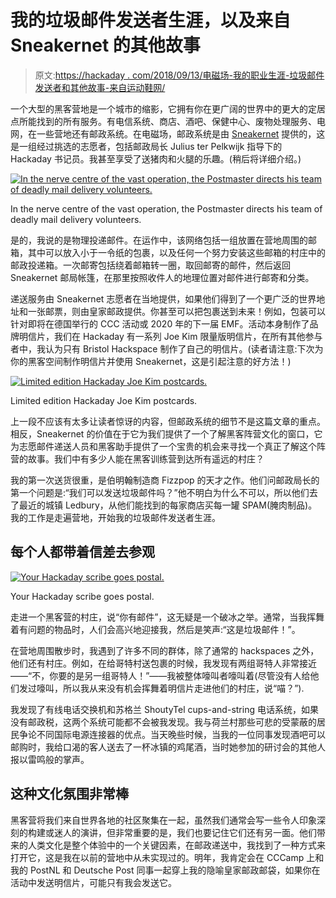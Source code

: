 # 我的垃圾邮件发送者生涯，以及来自 Sneakernet 的其他故事

> 原文:[https://hackaday . com/2018/09/13/电磁场-我的职业生涯-垃圾邮件发送者和其他故事-来自运动鞋网/](https://hackaday.com/2018/09/13/electromagnetic-field-my-career-as-a-spammer-and-other-stories-from-the-sneakernet/)

一个大型的黑客营地是一个城市的缩影，它拥有你在更广阔的世界中的更大的定居点所能找到的所有服务。有电信系统、商店、酒吧、保健中心、废物处理服务、电网，在一些营地还有邮政系统。在电磁场，邮政系统是由 [Sneakernet](https://wiki.emfcamp.org/wiki/Sneakernet) 提供的，这是一组经过挑选的志愿者，包括邮政局长 Julius ter Pelkwijk 指导下的 Hackaday 书记员。我甚至享受了送猪肉和火腿的乐趣。(稍后将详细介绍。)

[![In the nerve centre of the vast operation, the Postmaster directs his team of deadly mail delivery volunteers.](../Images/38a358307ca1f41a6f825909e546942a.png)](https://hackaday.com/wp-content/uploads/2018/09/emf-mail-2018-postoffice.jpg)

In the nerve centre of the vast operation, the Postmaster directs his team of deadly mail delivery volunteers.

是的，我说的是物理投递邮件。在运作中，该网络包括一组放置在营地周围的邮箱，其中可以放入小于一令纸的包裹，以及任何一个努力安装这些邮箱的村庄中的邮政投递箱。一次邮寄包括绕着邮箱转一圈，取回邮寄的邮件，然后返回 Sneakernet 邮局帐篷，在那里按照收件人的地理位置对邮件进行邮寄和分类。

递送服务由 Sneakernet 志愿者在当地提供，如果他们得到了一个更广泛的世界地址和一张邮票，则由皇家邮政提供。你甚至可以把包裹送到未来！例如，包装可以针对即将在德国举行的 CCC 活动或 2020 年的下一届 EMF。活动本身制作了品牌明信片，我们在 Hackaday 有一系列 Joe Kim 限量版明信片，在所有其他参与者中，我认为只有 Bristol Hackspace 制作了自己的明信片。(读者请注意:下次为你的黑客空间制作明信片并使用 Sneakernet，这是引起注意的好方法！)

[![Limited edition Hackaday Joe Kim postcards.](../Images/b491203ef8b25ae9cb3a4572aa6dd654.png)](https://hackaday.com/wp-content/uploads/2018/09/emf-mail-2018-postcards.jpg)

Limited edition Hackaday Joe Kim postcards.

上一段不应该有太多让读者惊讶的内容，但邮政系统的细节不是这篇文章的重点。相反，Sneakernet 的价值在于它为我们提供了一个了解黑客阵营文化的窗口，它为志愿邮件递送人员和黑客助手提供了一个宝贵的机会来寻找一个真正了解这个阵营的故事。我们中有多少人能在黑客训练营到达所有遥远的村庄？

我的第一次送货很重，是伯明翰制造商 Fizzpop 的天才之作。他们问邮政局长的第一个问题是:“我们可以发送垃圾邮件吗？”他不明白为什么不可以，所以他们去了最近的城镇 Ledbury，从他们能找到的每家商店买每一罐 SPAM(腌肉制品)。我的工作是走遍营地，开始我的垃圾邮件发送者生涯。

## 每个人都带着信差去参观

[![Your Hackaday scribe goes postal.](../Images/c6220e1033f06d894d810a53c78d15bc.png)](https://hackaday.com/wp-content/uploads/2018/09/jenny-spam.jpg)

Your Hackaday scribe goes postal.

走进一个黑客营的村庄，说“你有邮件”，这无疑是一个破冰之举。通常，当我挥舞着有问题的物品时，人们会高兴地迎接我，然后是笑声:“这是垃圾邮件！”。

在营地周围散步时，我遇到了许多不同的群体，除了通常的 hackspaces 之外，他们还有村庄。例如，在给哥特村送包裹的时候，我发现有两组哥特人非常接近——“不，你要的是另一组哥特人！”——我被整体嚎叫者嚎叫着(尽管没有人给他们发过嚎叫，所以我从来没有机会挥舞着明信片走进他们的村庄，说“喵？”).

我发现了有线电话交换机和苏格兰 ShoutyTel cups-and-string 电话系统，如果没有邮政税，这两个系统可能都不会被我发现。我与荷兰村那些可悲的受蒙蔽的居民争论不同国际电源连接器的优点。当天晚些时候，当我的一位同事发现酒吧可以邮购时，我给口渴的客人送去了一杯冰镇的鸡尾酒，当时她参加的研讨会的其他人报以雷鸣般的掌声。

## 这种文化氛围非常棒

黑客营将我们来自世界各地的社区聚集在一起，虽然我们通常会写一些令人印象深刻的构建或迷人的演讲，但非常重要的是，我们也要记住它们还有另一面。他们带来的人类文化是整个体验中的一个关键因素，在邮政递送中，我找到了一种方式来打开它，这是我在以前的营地中从未实现过的。明年，我肯定会在 CCCamp 上和我的 PostNL 和 Deutsche Post 同事一起穿上我的隐喻皇家邮政邮袋，如果你在活动中发送明信片，可能只有我会发送它。